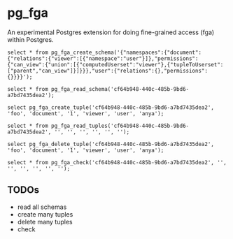 # pg_fga

An experimental Postgres extension for doing fine-grained access (fga) within
Postgres.

```
select * from pg_fga_create_schema('{"namespaces":{"document":{"relations":{"viewer":[{"namespace":"user"}]},"permissions":{"can_view":{"union":[{"computedUserset":"viewer"},{"tupleToUserset":["parent","can_view"]}]}}},"user":{"relations":{},"permissions":{}}}}');

select * from pg_fga_read_schema('cf64b948-440c-485b-9bd6-a7bd7435dea2');

select pg_fga_create_tuple('cf64b948-440c-485b-9bd6-a7bd7435dea2', 'foo', 'document', '1', 'viewer', 'user', 'anya');

select * from pg_fga_read_tuples('cf64b948-440c-485b-9bd6-a7bd7435dea2', '', '', '', '', '', '');

select pg_fga_delete_tuple('cf64b948-440c-485b-9bd6-a7bd7435dea2', 'foo', 'document', '1', 'viewer', 'user', 'anya');

select * from pg_fga_check('cf64b948-440c-485b-9bd6-a7bd7435dea2', '', '', '', '', '', '');
```

## TODOs

- read all schemas
- create many tuples
- delete many tuples
- check
